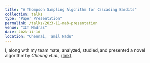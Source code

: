 ```yaml
---
title: "A Thompson Sampling Algorithm for Cascading Bandits"
collection: talks
type: "Paper Presentation"
permalink: /talks/2023-11-mab-presentation
venue: "IIT Madras"
date: 2023-11-10
location: "Chennai, Tamil Nadu"
---
```


I, along with my team mate, analyzed, studied, and presented a novel algorithm by _Cheung et.al.,_ [(link)](https://dl.acm.org/doi/10.5555/3546258.3546476). 
